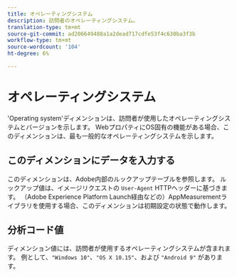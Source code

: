 ```yaml
---
title: オペレーティングシステム
description: 訪問者のオペレーティングシステム。
translation-type: tm+mt
source-git-commit: ad206649488a1a2dead717cdfe53f4c630ba3f3b
workflow-type: tm+mt
source-wordcount: '104'
ht-degree: 6%

---
```



# オペレーティングシステム

&#39;Operating system&#39;ディメンションは、訪問者が使用したオペレーティングシステムとバージョンを示します。 WebプロパティにOS固有の機能がある場合、このディメンションは、最も一般的なオペレーティングシステムを示します。

## このディメンションにデータを入力する

このディメンションは、Adobe内部のルックアップテーブルを参照します。 ルックアップ値は、イメージリクエストの `User-Agent` HTTPヘッダーに基づきます。 （Adobe Experience Platform Launch経由などの）AppMeasurementライブラリを使用する場合、このディメンションは初期設定の状態で動作します。

## 分析コード値

ディメンション値には、訪問者が使用するオペレーティングシステムが含まれます。 例として、`"Windows 10"`、`"OS X 10.15"`、および `"Android 9"` があります。
